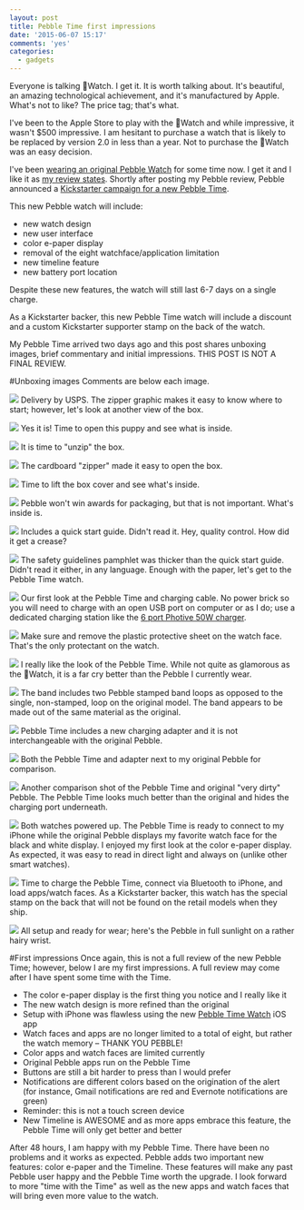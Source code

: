 ```yaml
---
layout: post
title: Pebble Time first impressions
date: '2015-06-07 15:17'
comments: 'yes'
categories:
  - gadgets
---
```


Everyone is talking Watch. I get it. It is worth talking about. It's beautiful, an amazing technological achievement, and it's manufactured by Apple. What's not to like? The price tag; that's what.

I've been to the Apple Store to play with the Watch and while impressive, it wasn't $500 impressive. I am hesitant to purchase a watch that is likely to be replaced by version 2.0 in less than a year. Not to purchase the Watch was an easy decision.

I've been [wearing an original Pebble Watch][2768-0001] for some time now. I get it and I like it as [my review states](http://www.stevencombs.com/gadgets/2014/10/19/my-first-month-with-pebble-watch.html "My first month with the Pebble watch"). Shortly after posting my Pebble review, Pebble announced a [Kickstarter campaign for a new Pebble Time](https://www.kickstarter.com/projects/597507018/pebble-time-awesome-smartwatch-no-compromises).

This new Pebble watch will include:

* new watch design
* new user interface
* color e-paper display
* removal of the eight watchface/application limitation
* new timeline feature
* new battery port location

Despite these new features, the watch will still last 6-7 days on a single charge.

As a Kickstarter backer, this new Pebble Time watch will include a discount and a custom Kickstarter supporter stamp on the back of the watch.

My Pebble Time arrived two days ago and this post shares unboxing images, brief commentary and initial impressions. THIS POST IS NOT A FINAL REVIEW.

#Unboxing images
Comments are below each image.

![](https://lh3.googleusercontent.com/-Q_Epl6PlkQQ/VXMF4eY2n9I/AAAAAAABeuw/kHiDDZ8ic7g/w1896-h1422-no/IMG_8253.JPG)
Delivery by USPS. The zipper graphic makes it easy to know where to start; however, let's look at another view of the box.

![](https://lh3.googleusercontent.com/-8fI5s0-ikqQ/VXMF4eQ9s7I/AAAAAAABeus/LMLPoQ9HADg/w1896-h1422-no/IMG_8254.JPG)
Yes it is! Time to open this puppy and see what is inside.

![](https://lh3.googleusercontent.com/-seygfZ2OX60/VXMF4Sfs4VI/AAAAAAABeuc/MgK70iJvV7A/w1896-h1422-no/IMG_8255.JPG)
It is time to "unzip" the box.

![](https://lh3.googleusercontent.com/-DkD81IW2GM8/VXMF4SAZhII/AAAAAAABeuY/XBamw4UwX9s/w1896-h1422-no/IMG_8256.JPG)
The cardboard "zipper" made it easy to open the box.

![](https://lh3.googleusercontent.com/-Jl8OVBWy5vM/VXMF4XT8FuI/AAAAAAABeuo/z6ymphLYdjY/w1896-h1422-no/IMG_8257.JPG)
Time to lift the box cover and see what's inside.

![](https://lh3.googleusercontent.com/-zTU3wmotwBc/VXMF4dcA00I/AAAAAAABeuQ/LTb-AXIbuiY/w1896-h1422-no/IMG_8258.JPG)
Pebble won't win awards for packaging, but that is not important. What's inside is.

![](https://lh3.googleusercontent.com/-aAbSwrJfYJU/VXMF4Qk2YsI/AAAAAAABeuM/XtEl02dXq9c/w1896-h1422-no/IMG_8259.JPG)
Includes a quick start guide. Didn't read it. Hey, quality control. How did it get a crease?

![](https://lh3.googleusercontent.com/-oxz6P-DR8FQ/VXMF4Uk3rQI/AAAAAAABeuI/lufbNpviMno/w1896-h1422-no/IMG_8260.JPG)
The safety guidelines pamphlet was thicker than the quick start guide. Didn't read it either, in any language. Enough with the paper, let's get to the Pebble Time watch.

![](https://lh3.googleusercontent.com/-ox2r7n1rhNo/VXMF4cJ0GQI/AAAAAAABeuE/rUk5gtGu6hk/w1896-h1422-no/IMG_8261.JPG)
Our first look at the Pebble Time and charging cable. No power brick so you will need to charge with an open USB port on computer or as I do; use a dedicated charging station like the [6 port Photive 50W charger][2768-0002].

![](https://lh3.googleusercontent.com/-JQHVgLuAZyI/VXMF4e6YGpI/AAAAAAABevI/PpJSpy7TxZo/w1896-h1422-no/IMG_8262.JPG)
Make sure and remove the plastic protective sheet on the watch face. That's the only protectant on the watch.

![](https://lh3.googleusercontent.com/-W2qEpoaRINs/VXMF4Vlx_FI/AAAAAAABet8/rowB4ciadUA/w1896-h1422-no/IMG_8263.JPG)
I really like the look of the Pebble Time. While not quite as glamorous as the Watch, it is a far cry better than the Pebble I currently wear.

![](https://lh3.googleusercontent.com/-7f1olHgh8RM/VXMF4XWAmmI/AAAAAAABet0/IWtTrLnPxBE/w1896-h1422-no/IMG_8265.JPG)
The band includes two Pebble stamped band loops as opposed to the single, non-stamped, loop on the original model. The band appears to be made out of the same material as the original.

![](https://lh3.googleusercontent.com/-EL9q4oMBzko/VXMF4fhAI_I/AAAAAAABetM/mjL9dpmGwqU/w1896-h1422-no/IMG_8267.JPG)
Pebble Time includes a new charging adapter and it is not interchangeable with the original Pebble.

![](https://lh3.googleusercontent.com/-09TlcIqv9lM/VXMF4XC1YnI/AAAAAAABeu4/LYgIARm0MFQ/w1896-h1422-no/IMG_8268.JPG)
Both the Pebble Time and adapter next to my original Pebble for comparison.

![](https://lh3.googleusercontent.com/-J5qc9DJf83E/VXMF4RNECNI/AAAAAAABetA/-YGU7qLp3X4/w1896-h1422-no/IMG_8269.JPG)
Another comparison shot of the Pebble Time and original "very dirty" Pebble. The Pebble Time looks much better than the original and hides the charging port underneath.

![](https://lh3.googleusercontent.com/-rqJGtxFcQhw/VXMF4UKtACI/AAAAAAABesk/yuzz_Z_W7W4/w1896-h1422-no/IMG_8272.JPG)
Both watches powered up. The Pebble Time is ready to connect to my iPhone while the original Pebble displays my favorite watch face for the black and white display. I enjoyed my first look at the color e-paper display. As expected, it was easy to read in direct light and always on (unlike other smart watches).

![](https://lh3.googleusercontent.com/-j_cfoH-riBc/VXMF4dy-_AI/AAAAAAABesc/z7qqzbSh1kE/w1896-h1422-no/IMG_8274.JPG)
Time to charge the Pebble Time, connect via Bluetooth to iPhone, and load apps/watch faces. As a Kickstarter backer, this watch has the special stamp on the back that will not be found on the retail models when they ship.

![](https://lh4.googleusercontent.com/-aGNapR49tbw/VXSCR0G664I/AAAAAAABevY/h0NmeSOb9Uc/s1422-no/IMG_8283.JPG)
All setup and ready for wear; here's the Pebble in full sunlight on a rather hairy wrist.

#First impressions
Once again, this is not a full review of the new Pebble Time; however, below I are my first impressions. A full review may come after I have spent some time with the Time.

* The color e-paper display is the first thing you notice and I really like it
* The new watch design is more refined than the original
* Setup with iPhone was flawless using the new [Pebble Time Watch](https://itunes.apple.com/us/app/pebble-time-watch/id957997620?mt=8&uo=4&at=10l9LR&ct=sc) iOS app
* Watch faces and apps are no longer limited to a total of eight, but rather the watch memory – THANK YOU PEBBLE!
* Color apps and watch faces are limited currently
* Original Pebble apps run on the Pebble Time
* Buttons are still a bit harder to press than I would prefer
* Notifications are different colors based on the origination of the alert (for instance, Gmail notifications are red and Evernote notifications are green)
* Reminder: this is not a touch screen device
* New Timeline is AWESOME and as more apps embrace this feature, the Pebble Time will only get better and better

After 48 hours, I am happy with my Pebble Time. There have been no problems and it works as expected. Pebble adds two important new features: color e-paper and the Timeline. These features will make any past Pebble user happy and the Pebble Time worth the upgrade. I look forward to more "time with the Time" as well as the new apps and watch faces that will bring even more value to the watch.

[2768-0001]: http://www.amazon.com/gp/product/B00BKEQBI0/ref=as_li_ss_tl?ie=UTF8&camp=1789&creative=390957&creativeASIN=B00BKEQBI0&linkCode=as2&tag=stevenccom-20
[2768-0002]: http://www.amazon.com/gp/product/B00LMIA9L4/ref=as_li_ss_tl?ie=UTF8&camp=1789&creative=390957&creativeASIN=B00LMIA9L4&linkCode=as2&tag=stevenccom-20
